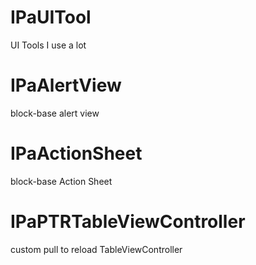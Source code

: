 IPaUITool
=========

UI Tools I use a lot

IPaAlertView
=============
block-base alert view

IPaActionSheet
=============
block-base Action Sheet


IPaPTRTableViewController
=============
custom pull to reload TableViewController
